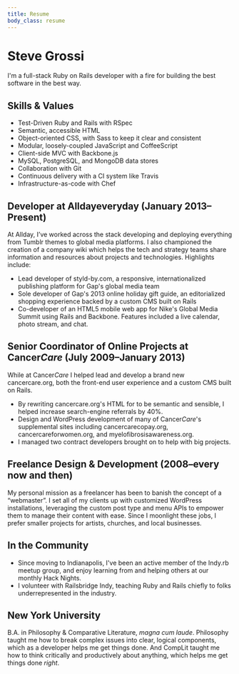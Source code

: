 ```yaml
---
title: Resume
body_class: resume
---
```


# Steve Grossi

<p class="lede">I'm a full-stack Ruby on Rails developer with a fire for building the best software in the best way.</p>

## Skills & Values

- Test-Driven Ruby and Rails with RSpec
- Semantic, accessible HTML
- Object-oriented CSS, with Sass to keep it clear and consistent
- Modular, loosely-coupled JavaScript and CoffeeScript
- Client-side MVC with Backbone.js
- MySQL, PostgreSQL, and MongoDB data stores
- Collaboration with Git
- Continuous delivery with a CI system like Travis
- Infrastructure-as-code with Chef

## Developer at Alldayeveryday <span class="subhead">(January 2013–Present)</span>

At Allday, I’ve worked across the stack developing and deploying everything from Tumblr themes to global media platforms. I also championed the creation of a company wiki which helps the tech and strategy teams share information and resources about projects and technologies. Highlights include:

- Lead developer of styld-by.com, a responsive, internationalized publishing platform for Gap's global media team
- Sole developer of Gap's 2013 online holiday gift guide, an editorialized shopping experience backed by a custom CMS built on Rails 
- Co-developer of an HTML5 mobile web app for Nike's Global Media Summit using Rails and Backbone. Features included a live calendar, photo stream, and chat.

## Senior Coordinator of Online Projects at Cancer*Care* <span class="subhead">(July 2009–January 2013)</span>

While at Cancer*Care* I helped lead and develop a brand new cancercare.org, both the front-end user experience and a custom CMS built on Rails.

- By rewriting cancercare.org's HTML for to be semantic and sensible, I helped increase search-engine referrals by 40%.
- Design and WordPress development of many of Cancer*Care*'s supplemental sites including cancercarecopay.org, cancercareforwomen.org, and myelofibrosisawareness.org.
- I managed two contract developers brought on to help with big projects.

## Freelance Design & Development <span class="subhead">(2008–every now and then)</span>
  
My personal mission as a freelancer has been to banish the concept of a “webmaster”. I set all of my clients up with customized WordPress installations, leveraging the custom post type and menu APIs to empower them to manage their content with ease. Since I moonlight these jobs, I prefer smaller projects for artists, churches, and local businesses.

## In the Community

- Since moving to Indianapolis, I've been an active member of the Indy.rb meetup group, and enjoy learning from and helping others at our monthly Hack Nights.
- I volunteer with Railsbridge Indy, teaching Ruby and Rails chiefly to folks underrepresented in the industry.

## New York University

B.A. in Philosophy & Comparative Literature, <i lang="la" title="with high honors">magna cum laude</i>. Philosophy taught me how to break complex issues into clear, logical components, which as a developer helps me get things done. And CompLit taught me how to think critically and productively about anything, which helps me get things done *right*.
